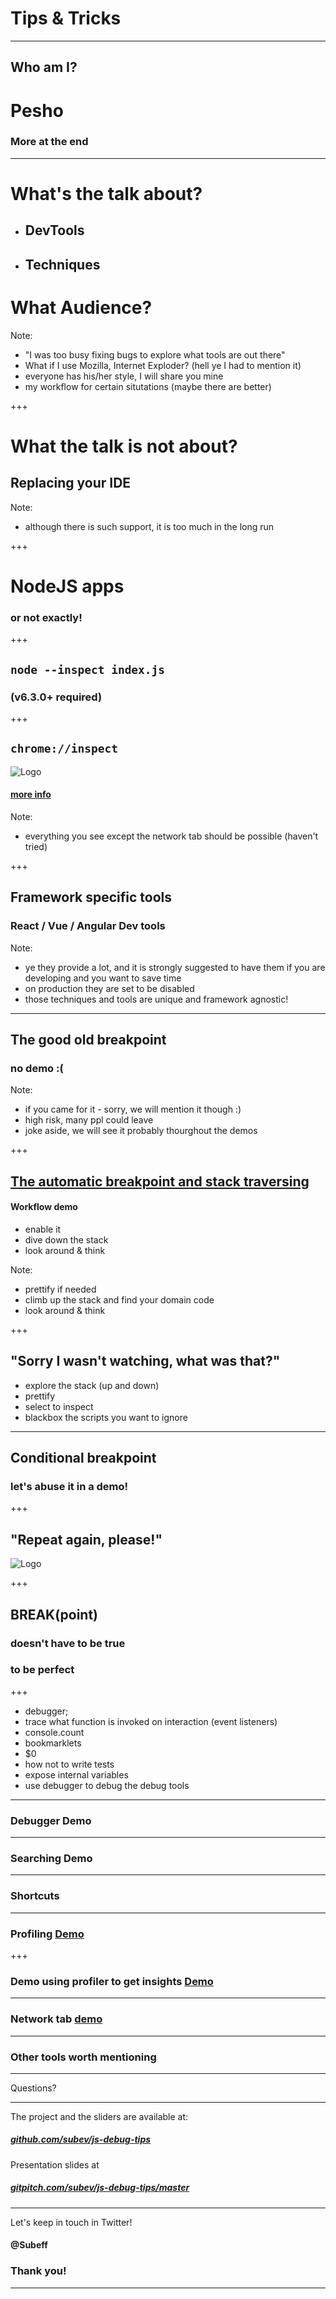# Tips & Tricks

---

## Who am I?
# Pesho <!-- .element: class="fragment" -->
### More at the end <!-- .element: class="fragment" -->

---

# What's the talk about?
- ## DevTools <!-- .element: class="fragment" -->
- ## Techniques <!-- .element: class="fragment" -->
# What Audience? <!-- .element: class="fragment" -->

Note:
  - "I was too busy fixing bugs to explore what tools are out there"
  - What if I use Mozilla, Internet Exploder? (hell ye I had to mention it)
  - everyone has his/her style, I will share you mine
  - my workflow for certain situtations (maybe there are better)

+++

# What the talk is not about?
## Replacing your IDE <!-- .element: class="fragment" -->
Note:
  - although there is such support, it is too much in the long run

+++

# NodeJS apps

### or not exactly! <!-- .element: class="fragment" -->

+++

## `node --inspect index.js`
### (v6.3.0+ required) <!-- .element: class="fragment" -->

+++

## `chrome://inspect`
![Logo](https://cdn-images-1.medium.com/max/1600/1*x4VXx50dLdD_HbqE6hpIRw.png)
#### [more info](https://medium.com/@paul_irish/debugging-node-js-nightlies-with-chrome-devtools-7c4a1b95ae27) <!-- .element: class="fragment" -->

Note:
  - everything you see except the network tab should be possible (haven't tried)

+++

## Framework specific tools
### React / Vue / Angular Dev tools
Note:
  - ye they provide a lot, and it is strongly suggested to have them if you are developing and  you want to save time
  - on production they are set to be disabled
  - those techniques and tools are unique and framework agnostic!

---

## The good old breakpoint
### no demo :( <!-- .element: class="fragment" -->
Note:
  - if you came for it - sorry, we will mention it though :)
  - high risk, many ppl could leave
  - joke aside, we will see it probably thourghout the demos

+++

## [The automatic breakpoint and stack traversing](https://dojo.telerik.com/AKIWixIh/2)
#### Workflow demo
 - enable it
 - dive down the stack
 - look around & think

Note:
  - prettify if needed
  - climb up the stack and find your domain code
  - look around & think

+++

## "Sorry I wasn't watching, what was that?"
  - explore the stack (up and down)
  - prettify
  - select to inspect
  - blackbox the scripts you want to ignore

---
## Conditional breakpoint
### let's abuse it in a demo! <!-- .element: class="fragment" -->

+++

## "Repeat again, please!"
  ![Logo](https://data.whicdn.com/images/280941599/large.jpg) <!-- .element: class="fragment" -->

+++

## BREAK(point)
### doesn't have to be true
### to be perfect

+++

  - debugger;
  - trace what function is invoked on interaction (event listeners) <!-- .element: class="fragment" -->
  - console.count <!-- .element: class="fragment" -->
  - bookmarklets <!-- .element: class="fragment" -->
  - $0 <!-- .element: class="fragment" -->
  - how not to write tests <!-- .element: class="fragment" -->
  - expose internal variables <!-- .element: class="fragment" -->
  - use debugger to debug the debug tools <!-- .element: class="fragment" -->

---

### Debugger Demo

---

### Searching Demo

---

### Shortcuts

---

### Profiling [Demo](https://nodesource.com)

+++

### Demo using profiler to get insights [Demo](http://www.mediapool.bg/)

---

### Network tab [demo](https://www.crunchbase.com/search/people)

---

### Other tools worth mentioning

---

Questions?

---

The project and the sliders are available at:

##### [ github.com/subev/js-debug-tips ]( https://github.com/subev/js-debug-tips )
Presentation slides at
##### [ gitpitch.com/subev/js-debug-tips/master ]( https://gitpitch.com/subev/js-debug-tips/master )

---

Let's keep in touch in Twitter!
#### @Subeff

### Thank you!

---

